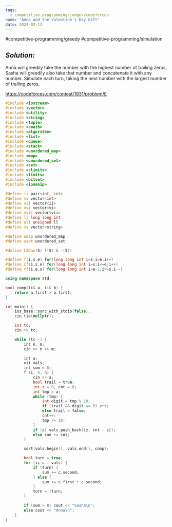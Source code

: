 ```yaml
---
tags:
  - competitive-programming/judges/codeforces
name: "Anna and the Valentine's Day Gift"
date: 2024-02-13
---
```

#competitive-programming/greedy #competitive-programming/simulation 
## _Solution:_
Anna will greedily take the number with the highest number of trailing zeros. Sasha will greedily also take that number and concatenate it with any number. Simulate each turn, taking the next number with the largest number of trailing zeros.

https://codeforces.com/contest/1931/problem/E
```cpp
#include <iostream>
#include <vector>
#include <utility>
#include <string>
#include <tuple>
#include <cmath>
#include <algorithm>
#include <list>
#include <queue>
#include <stack>
#include <unordered_map>
#include <map>
#include <unordered_set>
#include <set>
#include <climits>
#include <limits>
#include <bitset>
#include <iomanip>

#define ii pair<int, int>
#define vi vector<int>
#define vii vector<ii>
#define vvi vector<vi>
#define vvii vector<vii>
#define ll long long int
#define ull unsigned ll
#define vs vector<string>

#define umap unordered_map
#define uset unordered_set

#define LSOne(S) ((S) & -(S))

#define f(i,s,e) for(long long int i=s;i<e;i++)
#define cf(i,s,e) for(long long int i=s;i<=e;i++)
#define rf(i,e,s) for(long long int i=e-1;i>=s;i--)

using namespace std;

bool comp(ii& a, ii& b) {
    return a.first > b.first;
}

int main() {
    ios_base::sync_with_stdio(false);
    cin.tie(nullptr);

    int tc;
    cin >> tc;

    while (tc--) {
        int n, m;
        cin >> n >> m;

        int a;
        vii vals;
        int sum = 0;
        f (i, 0, n) {
            cin >> a;
            bool trail = true;
            int z = 0, cnt = 0;
            int tmp = a;
            while (tmp) {
                int digit = tmp % 10;
                if (trail && digit == 0) z++;
                else trail = false;
                cnt++;
                tmp /= 10;
            }
            if (z) vals.push_back({z, cnt - z});
            else sum += cnt;
        }

        sort(vals.begin(), vals.end(), comp);

        bool turn = true;
        for (ii c : vals) {
            if (turn) {
                sum += c.second;
            } else {
                sum += c.first + c.second;
            }
            turn = !turn;
        }

        if (sum > m) cout << "Sasha\n";
        else cout << "Anna\n";
    }
}
```